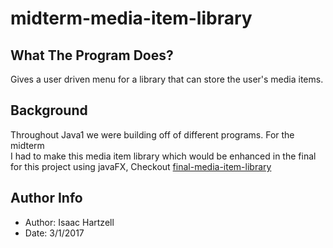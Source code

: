 # midterm-media-item-library

## What The Program Does?
Gives a user driven menu for a library that can store the user's media items.

## Background
Throughout Java1 we were building off of different programs. For the midterm\
I had to make this media item library which would be enhanced in the final\
for this project using javaFX, Checkout [final-media-item-library](https://github.com/ihartzell/final-media-item-library)

## Author Info
- Author: Isaac Hartzell
- Date: 3/1/2017

